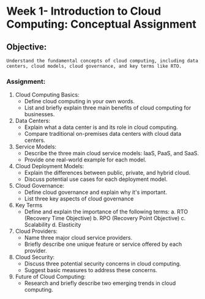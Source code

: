 #	Week 1- Introduction to Cloud Computing: Conceptual Assignment
##	Objective: 
	Understand the fundamental concepts of cloud computing, including data centers, cloud models, cloud governance, and key terms like RTO. 

###	Assignment: 
1.	Cloud Computing Basics:
	- 	Define cloud computing in your own words.
	-	List and briefly explain three main benefits of cloud computing for businesses.
2.	Data Centers:
	-	Explain what a data center is and its role in cloud computing.
	-	Compare traditional on-premises data centers with cloud data centers.
3.	Service Models: 
	-	Describe the three main cloud service models: IaaS, PaaS,	and SaaS. 
	-	Provide one real-world example for each model. 
4. 	Cloud Deployment Models: 
	-	Explain the differences between public, private, and hybrid	cloud.
	-	Discuss potential use cases for each deployment model. 
5.	Cloud Governance: 
	-	Define cloud governance and explain why it's important. 
	-	List three key aspects of cloud governance 
6. Key Terms 
 	-	Define and explain the importance of the following terms: 
	a.	RTO (Recovery Time Objective)
	b.	RPO (Recovery Point Objective)
	c.	Scalability 
	d.	Elasticity 
7. Cloud Providers: 
	-	Name three major cloud service providers. 
	-	Briefly describe one unique feature or service offered by each provider. 
8. Cloud Security: 
	-	Discuss three potential security concerns in cloud
computing. 
	-	Suggest basic measures to address these concerns. 
9. Future of Cloud Computing: 
	-	Research and briefly describe two emerging trends in cloud computing. 
